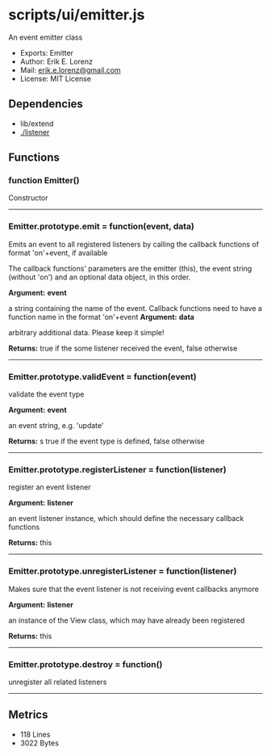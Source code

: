 # scripts/ui/emitter.js


An event emitter class

* Exports: Emitter
* Author: Erik E. Lorenz 
* Mail: <erik.e.lorenz@gmail.com>
* License: MIT License


## Dependencies

* lib/extend
* <a href="./listener.html">./listener</a>

## Functions

###   function Emitter()
Constructor

---


###   Emitter.prototype.emit = function(event, data)
Emits an event to all registered listeners by calling the callback
functions of format 'on'+event, if available

The callback functions' parameters are the emitter (this), the event string
(without 'on') and an optional data object, in this order.

**Argument:** **event**

a string containing the name of the event. Callback functions need
to have a function name in the format 'on'+event
**Argument:** **data**

arbitrary additional data. Please keep it simple!

**Returns:** true if the some listener received the event, false otherwise

---


###   Emitter.prototype.validEvent = function(event)
validate the event type

**Argument:** **event**

an event string, e.g. 'update'

**Returns:** s true if the event type is defined, false otherwise

---


###   Emitter.prototype.registerListener = function(listener)
register an event listener

**Argument:** **listener**

an event listener instance, which should define the necessary
callback functions

**Returns:** this

---


###   Emitter.prototype.unregisterListener = function(listener)
Makes sure that the event listener is not receiving event callbacks anymore

**Argument:** **listener**

an instance of the View class, which may have already been
registered

**Returns:** this

---


###   Emitter.prototype.destroy = function()
unregister all related listeners

---

## Metrics

* 118 Lines
* 3022 Bytes

